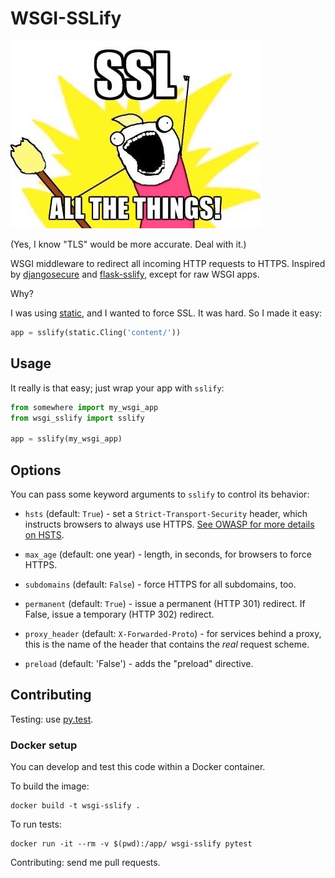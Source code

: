 # WSGI-SSLify

![](ssl-all-the-things.jpg)

(Yes, I know "TLS" would be more accurate. Deal with it.)

WSGI middleware to redirect all incoming HTTP requests to HTTPS. Inspired
by [djangosecure](http://django-secure.readthedocs.org/en/v0.1.2/) and
[flask-sslify](https://github.com/kennethreitz/flask-sslify), except
for raw WSGI apps.

Why?

I was using [static](https://github.com/lukearno/static), and I wanted
to force SSL. It was hard. So I made it easy:

```python
app = sslify(static.Cling('content/'))
```

## Usage

It really is that easy; just wrap your app with `sslify`:

```python
from somewhere import my_wsgi_app
from wsgi_sslify import sslify

app = sslify(my_wsgi_app)
```

## Options

You can pass some keyword arguments to `sslify` to control its behavior:

* `hsts` (default: `True`) - set a `Strict-Transport-Security` header, which
  instructs browsers to always use HTTPS.
  [See OWASP for more details on HSTS](https://www.owasp.org/index.php/HTTP_Strict_Transport_Security).

* `max_age` (default: one year) - length, in seconds, for browsers to force
  HTTPS.

* `subdomains` (default: `False`) - force HTTPS for all subdomains, too.

* `permanent` (default: `True`) - issue a permanent (HTTP 301) redirect.
  If False, issue a temporary (HTTP 302) redirect.

* `proxy_header` (default: `X-Forwarded-Proto`) - for services behind a proxy,
  this is the name of the header that contains the *real* request scheme.

* `preload` (default: 'False') - adds the "preload" directive.

## Contributing

Testing: use [py.test](http://pytest.org).

### Docker setup

You can develop and test this code within a Docker container.

To build the image:

```
docker build -t wsgi-sslify .
```

To run tests:

```
docker run -it --rm -v $(pwd):/app/ wsgi-sslify pytest
```

Contributing: send me pull requests.

